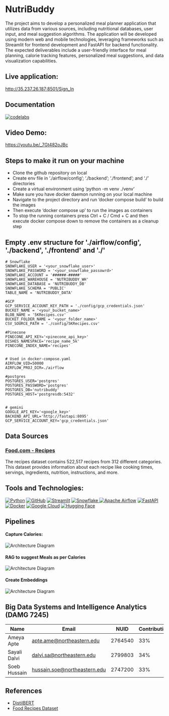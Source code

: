 # NutriBuddy

The project aims to develop a personalized meal planner application that utilizes data from various sources, including nutritional databases, user input, and meal suggestion algorithms. The application will be developed using modern web and mobile technologies, leveraging frameworks such as Streamlit for frontend development and FastAPI for backend functionality. The expected deliverables include a user-friendly interface for meal planning, calorie tracking features, personalized meal suggestions, and data visualization capabilities.

## Live application:

http://35.237.26.187:8501/Sign_In

## Documentation

[![codelabs](https://img.shields.io/badge/codelabs-4285F4?style=for-the-badge&logo=codelabs&logoColor=white)]([https://codelabs-preview.appspot.com/?file_id=1r6Cg_miHqOiVv43CM6GhOtq1ZWK9lf6mIlYW7VNuSVk](https://codelabs-preview.appspot.com/?file_id=1IL4wg6ONtgKFOBsyHuDzt-ulIEoyoChsPki4wapNqbM#0))

## Video Demo:

https://youtu.be/_7Gt482oJBc

## Steps to make it run on your machine

- Clone the github repository on local
- Create env file in ‘./airflow/config’; ‘./backend’; ‘./frontend’; and ‘./’ directories
- Create a virtual environment using ‘python -m venv ./venv’
- Make sure you have docker daemon running on your local machine
- Navigate to the project directory and run ‘docker compose build’ to build the images
- Then execute ‘docker compose up’ to run the images as containers
- To stop the running containers press Ctrl + C / Cmd + C and then execute docker compose down to remove the containers as a cleanup step

## Empty .env structure for './airflow/config', './backend', './frontend' and './'

```
# Snowflake
SNOWFLAKE_USER = '<your_snowflake_user>'
SNOWFLAKE_PASSWORD = '<your_snowflake_passowrd>'
SNOWFLAKE_ACCOUNT = '######-#####'
SNOWFLAKE_WAREHOUSE = 'NUTRIBUDDY_WH'
SNOWFLAKE_DATABASE = 'NUTRIBUDDY_DB'
SNOWFLAKE_SCHEMA = 'PUBLIC'
TABLE_NAME = 'NUTRIBUDDY_DATA'

#GCP
GCP_SERVICE_ACCOUNT_KEY_PATH = './config/gcp_credentials.json'
BUCKET_NAME = '<your_bucket_name>'
BLOB_NAME = '5KRecipes.csv'
BUCKET_FOLDER_NAME = '<your_folder_name>'
CSV_SOURCE_PATH = './config/5KRecipes.csv'

#Pinecone
PINECONE_API_KEY='<pinecone_api_key>'
DISHES_NAMESPACE='recipe_name_5k'
PINECONE_INDEX_NAME='recipes'


# Used in docker-compose.yaml
AIRFLOW_UID=50000
AIRFLOW_PROJ_DIR=./airflow

#postgres
POSTGRES_USER='postgres'
POSTGRES_PASSWORD='postgres'
POSTGRES_DB='nutribuddy'
POSTGRES_HOST='postgresdb:5432'


# gemini
GOOGLE_API_KEY='<google_key>'
BACKEND_API_URL='http://fastapi:8095'
GCP_SERVICE_ACCOUNT_KEY='gcp_credentials.json'

```

## Data Sources

### [Food.com - Recipes](https://www.kaggle.com/datasets/irkaal/foodcom-recipes-and-reviews/data)

The recipes dataset contains 522,517 recipes from 312 different categories. This dataset provides information about each recipe like cooking times, servings, ingredients, nutrition, instructions, and more.

## Tools and Technologies:

[![Python](https://img.shields.io/badge/Python-FFD43B?style=for-the-badge&logo=python&logoColor=blue)](https://www.python.org/)
[![GitHub](https://img.shields.io/badge/GitHub-100000?style=for-the-badge&logo=github&logoColor=white)](https://github.com/)
[![Streamlit](https://img.shields.io/badge/Streamlit-FF4B4B?style=for-the-badge&logo=Streamlit&logoColor=white)](https://streamlit.io/)
[![Snowflake](https://img.shields.io/badge/snowflake-%234285F4?style=for-the-badge&logo=snowflake&link=https%3A%2F%2Fwww.snowflake.com%2Fen%2F%3F_ga%3D2.41504805.669293969.1706151075-1146686108.1701841103%26_gac%3D1.160808527.1706151104.Cj0KCQiAh8OtBhCQARIsAIkWb68j5NxT6lqmHVbaGdzQYNSz7U0cfRCs-STjxZtgPcZEV-2Vs2-j8HMaAqPsEALw_wcB&logoColor=white)
](https://www.snowflake.com/en/?_ga=2.41504805.669293969.1706151075-1146686108.1701841103&_gac=1.160808527.1706151104.Cj0KCQiAh8OtBhCQARIsAIkWb68j5NxT6lqmHVbaGdzQYNSz7U0cfRCs-STjxZtgPcZEV-2Vs2-j8HMaAqPsEALw_wcB)
[![Apache Airflow](https://img.shields.io/badge/Airflow-yellow?style=for-the-badge&logo=Apache%20Airflow&logoColor=blue)](https://airflow.apache.org/)
[![FastAPI](https://img.shields.io/badge/fastapi-109989?style=for-the-badge&logo=FASTAPI&logoColor=white)](https://fastapi.tiangolo.com/)
[![Docker](https://img.shields.io/badge/Docker-%232496ED?style=for-the-badge&logo=Docker&color=blue&logoColor=white)](https://www.docker.com)
[![Google Cloud](https://img.shields.io/badge/Google_Cloud-%234285F4.svg?style=for-the-badge&logo=google-cloud&logoColor=white)](https://cloud.google.com)
[![Hugging Face](https://img.shields.io/badge/Hugging_Face-gray?style=for-the-badge)](https://huggingface.co)

## Pipelines

#### Capture Calories:

![Architecture Diagram ](images/1.png)

#### RAG to suggest Meals as per Calories

![Architecture Diagram ](images/2.png)

#### Create Embeddings

![Architecture Diagram ](images/3.png)

## Big Data Systems and Intelligence Analytics (DAMG 7245)

| Name         | Email                        | NUID    | Contribution |
| ------------ | ---------------------------- | ------- | ------------ |
| Ameya Apte   | apte.ame@northeastern.edu    | 2764540 | 33%          |
| Sayali Dalvi | dalvi.sa@northeastern.edu    | 2799803 | 34%          |
| Soeb Hussain | hussain.soe@northeastern.edu | 2747200 | 33%          |

## References

- [DistilBERT](https://huggingface.co/docs/transformers/model_doc/distilbert)
- [Food Recipes Dataset](https://www.kaggle.com/datasets/irkaal/foodcom-recipes-and-reviews/data)
